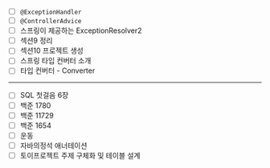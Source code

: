 - [ ] `@ExceptionHandler`
- [ ] `@ControllerAdvice`
- [ ] 스프링이 제공하는 ExceptionResolver2
- [ ] 섹션9 정리
- [ ] 섹션10 프로젝트 생성
- [ ] 스프링 타입 컨버터 소개
- [ ] 타입 컨버터 - Converter

---

- [ ] SQL 첫걸음 6장
- [ ] 백준 1780
- [ ] 백준 11729
- [ ] 백준 1654
- [ ] 운동
- [ ] 자바의정석 애너테이션
- [ ] 토이프로젝트 주제 구체화 및 테이블 설계

